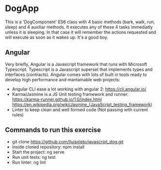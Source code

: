 # DogApp

This is a 'DogComponent' ES6 class with 4 basic methods (bark, walk, run, sleep) and 4 auxiliar methods. It executes any of these 4 tasks immediatly unless it is sleeping. In that case it will remember the actions requested and will execute as soon as it wakes up. It's a good boy.

## Angular

Very briefly, Angular is a Javascript framework that runs with Microsoft Typescript.
Typescript is a Javascript superset that implements types and interfaces (contracts).
Angular comes with lots of built in tools ready to develop high performance and mantainable web projects:
- Angular CLI ease a lot working with angular 2: https://cli.angular.io/
- Karma/Jasmine is a JS Unit testing framework and runner: https://karma-runner.github.io/1.0/index.html  https://en.wikipedia.org/wiki/Jasmine_(JavaScript_testing_framework)
- Linter to keep clean and well formed code (Not passing with current rules)

## Commands to run this exercise
- git clone https://github.com/lluisnieto/javascript_dog.git
- Inside cloned repository: npm install
- Start the project: ng serve
- Run unit tests: ng test
- Run linter: ng lint